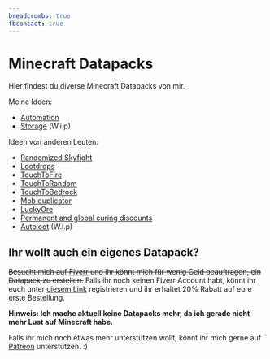 ```yaml
---
breadcrumbs: true
fbcontact: true
---
```


# Minecraft Datapacks

Hier findest du diverse Minecraft Datapacks von mir.

Meine Ideen:

-   [Automation](/minecraft/datapacks/automation/)
-   [Storage](/minecraft/datapacks/storage/) (W.i.p)

Ideen von anderen Leuten:

-   [Randomized Skyfight](/minecraft/datapacks/randomizedskyfight/)
-   [Lootdrops](/minecraft/datapacks/lootdrops/)
-   [TouchToFire](/minecraft/datapacks/touchtofire/)
-   [TouchToRandom](/minecraft/datapacks/touchtorandom/)
-   [TouchToBedrock](/minecraft/datapacks/touchtobedrock/)
-   [Mob duplicator](/minecraft/datapacks/mobduplicator/)
-   [LuckyOre](/minecraft/datapacks/luckyore/)
-   [Permanent and global curing discounts](/minecraft/datapacks/permanentcuringdiscount)
-   [Autoloot](/minecraft/datapacks/autoloot/) (W.i.p)

## Ihr wollt auch ein eigenes Datapack?

~~Besucht mich auf [Fiverr](https://www.fiverr.com/rafaelurben/make-you-a-minecraft-datapack) und ihr könnt mich für wenig Geld beauftragen, ein Datapack zu erstellen.~~ Falls ihr noch keinen Fiverr Account habt, könnt ihr euch unter [diesem Link](http://www.fiverr.com/s2/badfda4d0a) registrieren und ihr erhaltet 20% Rabatt auf eure erste Bestellung.

**Hinweis: Ich mache aktuell keine Datapacks mehr, da ich gerade nicht mehr Lust auf Minecraft habe.**

Falls ihr mich noch etwas mehr unterstützen wollt, könnt ihr mich gerne auf [Patreon](https://www.patreon.com/join/rafaelurben) unterstützen. :)
